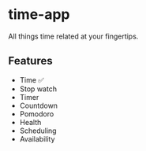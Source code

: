 # time-app

All things time related at your fingertips.

## Features

- Time ✅
- Stop watch
- Timer
- Countdown
- Pomodoro
- Health
- Scheduling
- Availability
